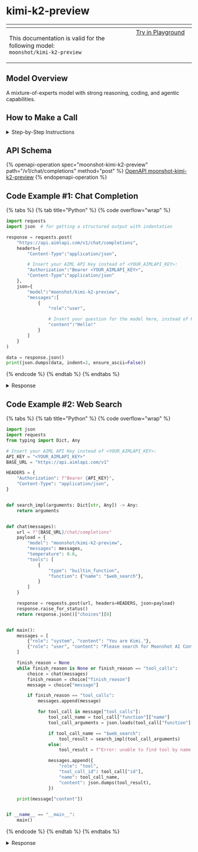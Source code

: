 # kimi-k2-preview

<table data-header-hidden data-full-width="true"><thead><tr><th width="546.4443969726562" valign="top"></th><th width="202.666748046875" valign="top"></th></tr></thead><tbody><tr><td valign="top"><div data-gb-custom-block data-tag="hint" data-style="info" class="hint hint-info"><p>This documentation is valid for the following model:  <br> <code>moonshot/kimi-k2-preview</code></p></div></td><td valign="top"><a href="https://aimlapi.com/app/?model=moonshot/kimi-k2-preview&#x26;mode=chat" class="button primary">Try in Playground</a></td></tr></tbody></table>

## Model Overview

A mixture-of-experts model with strong reasoning, coding, and agentic capabilities.

## How to Make a Call

<details>

<summary>Step-by-Step Instructions</summary>

### :digit\_one:  Setup You Can’t Skip

:black\_small\_square:  [**Create an Account**](https://aimlapi.com/app/sign-up): Visit the AI/ML API website and create an account (if you don’t have one yet).\
:black\_small\_square:  [**Generate an API Key**](https://aimlapi.com/app/keys): After logging in, navigate to your account dashboard and generate your API key. Ensure that key is enabled on UI.

### &#x20;:digit\_two:  Copy the code example

At the bottom of this page, you'll find [a code example](kimi-k2-preview.md#code-example-1-chat-completion) that shows how to structure the request. Choose the code snippet in your preferred programming language and copy it into your development environment.

### :digit\_three:  Modify the code example

:black\_small\_square:  Replace `<YOUR_AIMLAPI_KEY>` with your actual AI/ML API key from your account.\
:black\_small\_square:  Insert your question or request into the `content` field—this is what the model will respond to.

### :digit\_four:  <sup><sub><mark style="background-color:yellow;">(Optional)<mark style="background-color:yellow;"><sub></sup> Adjust other optional parameters if needed

Only `model` and `messages` are required parameters for this model (and we’ve already filled them in for you in the example), but you can include optional parameters if needed to adjust the model’s behavior. Below, you can find the corresponding [API schema](kimi-k2-preview.md#api-schema), which lists all available parameters along with notes on how to use them.

### :digit\_five:  Run your modified code

Run your modified code in your development environment. Response time depends on various factors, but for simple prompts it rarely exceeds a few seconds.

{% hint style="success" %}
If you need a more detailed walkthrough for setting up your development environment and making a request step by step — feel free to use our [Quickstart guide](../../../quickstart/setting-up.md).
{% endhint %}

</details>

## API Schema

{% openapi-operation spec="moonshot-kimi-k2-preview" path="/v1/chat/completions" method="post" %}
[OpenAPI moonshot-kimi-k2-preview](https://raw.githubusercontent.com/aimlapi/api-docs/refs/heads/main/docs/api-references/text-models-llm/Moonshot/kimi-k2-preview.json)
{% endopenapi-operation %}

## Code Example #1: Chat Completion

{% tabs %}
{% tab title="Python" %}
{% code overflow="wrap" %}
```python
import requests
import json  # for getting a structured output with indentation

response = requests.post(
    "https://api.aimlapi.com/v1/chat/completions",
    headers={
        "Content-Type":"application/json", 

        # Insert your AIML API Key instead of <YOUR_AIMLAPI_KEY>:
        "Authorization":"Bearer <YOUR_AIMLAPI_KEY>",
        "Content-Type":"application/json"
    },
    json={
        "model":"moonshot/kimi-k2-preview",
        "messages":[
            {
                "role":"user",

                # Insert your question for the model here, instead of Hello:
                "content":"Hello!"
            }
        ]
    }
)

data = response.json()
print(json.dumps(data, indent=2, ensure_ascii=False))
```
{% endcode %}
{% endtab %}
{% endtabs %}

<details>

<summary>Response</summary>

{% code overflow="wrap" %}
```json5
{
  "id": "chatcmpl-6881021ed173a2ae63fab92b",
  "object": "chat.completion",
  "choices": [
    {
      "index": 0,
      "finish_reason": "stop",
      "message": {
        "role": "assistant",
        "content": "Hello! How can I help you today?"
      }
    }
  ],
  "created": 1753285150,
  "model": "kimi-k2-0711-preview",
  "usage": {
    "prompt_tokens": 11,
    "completion_tokens": 53,
    "total_tokens": 64
  }
}
```
{% endcode %}

</details>

## Code Example #2: Web Search

{% tabs %}
{% tab title="Python" %}
{% code overflow="wrap" %}
```python
import json
import requests
from typing import Dict, Any

# Insert your AIML API Key instead of <YOUR_AIMLAPI_KEY>:
API_KEY = "<YOUR_AIMLAPI_KEY>"
BASE_URL = "https://api.aimlapi.com/v1"

HEADERS = {
    "Authorization": f"Bearer {API_KEY}",
    "Content-Type": "application/json",
}


def search_impl(arguments: Dict[str, Any]) -> Any:
    return arguments


def chat(messages):
    url = f"{BASE_URL}/chat/completions"
    payload = {
        "model": "moonshot/kimi-k2-preview",
        "messages": messages,
        "temperature": 0.6,
        "tools": [
            {
                "type": "builtin_function",
                "function": {"name": "$web_search"},
            }
        ]
    }

    response = requests.post(url, headers=HEADERS, json=payload)
    response.raise_for_status()
    return response.json()["choices"][0]


def main():
    messages = [
        {"role": "system", "content": "You are Kimi."},
        {"role": "user", "content": "Please search for Moonshot AI Context Caching technology and tell me what it is in English."}
    ]

    finish_reason = None
    while finish_reason is None or finish_reason == "tool_calls":
        choice = chat(messages)
        finish_reason = choice["finish_reason"]
        message = choice["message"]

        if finish_reason == "tool_calls":
            messages.append(message)

            for tool_call in message["tool_calls"]:
                tool_call_name = tool_call["function"]["name"]
                tool_call_arguments = json.loads(tool_call["function"]["arguments"])

                if tool_call_name == "$web_search":
                    tool_result = search_impl(tool_call_arguments)
                else:
                    tool_result = f"Error: unable to find tool by name '{tool_call_name}'"

                messages.append({
                    "role": "tool",
                    "tool_call_id": tool_call["id"],
                    "name": tool_call_name,
                    "content": json.dumps(tool_result),
                })

    print(message["content"])


if __name__ == "__main__":
    main()
```
{% endcode %}
{% endtab %}
{% endtabs %}

<details>

<summary>Response</summary>

{% code overflow="wrap" %}
```
Moonshot AI’s “Context Caching” is a data-management layer for the Kimi large-language-model API.

What it does  
1. You upload or define a large, static context once (for example a 100-page product manual, a legal contract, or a code base).  
2. The platform stores this context in a fast-access cache and gives it a tag/ID.  
3. In every subsequent call you only send the new user question; the system re-uses the cached context instead of transmitting and re-processing the whole document each time.  
4. When the cache TTL expires it is deleted automatically; you can also refresh or invalidate it explicitly.

Benefits  
- Up to 90 % lower token consumption (you pay only for the incremental prompt and the new response).  
- 83 % shorter time-to-first-token latency, because the heavy prefill phase is skipped on every reuse.  
- API price stays the same; savings come from not re-sending the same long context.

Typical use cases  
- Customer-support bots that answer many questions against the same knowledge base.  
- Repeated analysis of a static code repository.  
- High-traffic AI applications that repeatedly query the same large document set.

Billing (during public beta)  
- Cache creation: 24 CNY per million tokens cached.  
- Storage: 10 CNY per million tokens per minute.  
- Cache hit: 0.02 CNY per successful call that re-uses the cache.

In short, Context Caching lets developers treat very long, seldom-changing context as a reusable asset, cutting both cost and latency for repeated queries.
```
{% endcode %}

</details>
